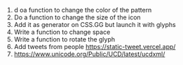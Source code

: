 1. d oa function to change the color of the pattern
2. Do a function to change the size of the icon
3. Add it as generator on CSS.GG but launch it with glyphs
4. Write a function to change space
5. Write a function to rotate the glyph
6. Add tweets from people https://static-tweet.vercel.app/
7. https://www.unicode.org/Public/UCD/latest/ucdxml/
